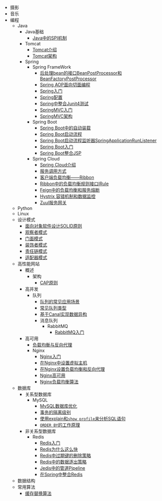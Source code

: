 - 摄影
- 音乐
- 编程
  - Java
    - Java基础
      - [Java中的SPI机制](./docs/programming/java/Java_base/SPI_specification_in_Java.md)
    - Tomcat
      - [Tomcat介绍](./docs/programming/java/tomcat/Introduction_of_Tomcat.md)
      - [Tomcat架构](./docs/programming/java/tomcat/Tomcat_architecture.md)
    - Spring
      - Spring FrameWork
        - [后处理bean的接口BeanPostProcessor和BeanFactoryPostProcessor](./docs/programming/java/spring/spring_framework/Post-processing_bean_interfaces_BeanPostProcessor_and_BeanFactoryPostProcessor.md)
        - [Spring AOP面向切面编程](./docs/programming/java/spring/spring_framework/Spring_AOP-Aspect_Oriented_Programming.md)
        - [Spring入门](./docs/programming/java/spring/spring_framework/Getting_started_with_Spring.md)
        - [Spring配置](./docs/programming/java/spring/spring_framework/Spring_configuration.md)
        - [Spring中整合Junit4测试](./docs/programming/java/spring/spring_framework/Test_with_Junit4_in_Spring.md)
        - [SpringMVC入门](./docs/programming/java/spring/spring_framework/Getting_started_with_SpringMVC.md)
        - [SpringMVC架构](./docs/programming/java/spring/spring_framework/SpringMVC_architecture.md)
      - Spring Boot
        - [Spring Boot中的自动装载](./docs/programming/java/spring/spring_boot/Automatic_loading_mechanism_in_Spring_Boot.md)
        - [Spring Boot启动流程](./docs/programming/java/spring/spring_boot/Spring_Boot_startup_process.md)
        - [Spring Boot启动流程监听器SpringApplicationRunListener](./docs/programming/java/spring/spring_boot/Spring_Boot_startup_process_monitor-SpringApplicationRunListener.md)
        - [Spring Boot入门](./docs/programming/java/spring/spring_boot/Getting_started_with_Spring_Boot.md)
        - [Spring Boot整合JSP](./docs/programming/java/spring/spring_boot/Use_JSP_in_Spring_Boot.md)
      - Spring Cloud
        - [Spring Cloud介绍](./docs/programming/java/spring/spring_cloud/Introduction_to_Spring_Cloud.md)
        - [服务调用方式](./docs/programming/java/spring/spring_cloud/Service_calling_method.md)
        - [客户端负载均衡——Ribbon](./docs/programming/java/spring/spring_cloud/Load_balancing-Ribbon.md)
        - [Ribbon中的负载均衡规则接口IRule](./docs/programming/java/spring/spring_cloud/Load_balancing_rules_interface-IRule_in_Ribbon.md)
        - [Feign中的负载均衡和服务熔断](./docs/programming/java/spring/spring_cloud/Load_balancing_and_service_fuse_in_Feign.md)
        - [Hystrix 容错机制和数据监控](./docs/programming/java/spring/spring_cloud/Fault_tolerance_mechanism_and_data_monitoring_in_Hystrix.md)
        - [Zuul服务网关](./docs/programming/java/spring/spring_cloud/Service_Gateway-Zuul.md)
  - Python
  - Linux
  - 设计模式
    - [面向对象软件设计SOLID原则](./docs/programming/Design_Patterns/The_principles_of_object-oriented_software_design.md)
    - [观察者模式](./docs/programming/Design_Patterns/Observer_pattern.md)
    - [门面模式](./docs/programming/Design_Patterns/Facade_pattern.md)
    - [装饰者模式](./docs/programming/Design_Patterns/Decorator_pattern.md)
    - [责任链模式](./docs/programming/Design_Patterns/Chain_of_responsibility_pattern.md)
    - [适配器模式](./docs/programming/Design_Patterns/Adapter_pattern.md)
  - 高性能网站
    - 概述
      - 架构
        - [CAP原则](./docs/programming/high_performance_website/overview/Architecture/CAP_Principle.md)
    - 高并发
      - 队列
        - [队列的常见应用场景](./docs/programming/high_performance_website/high_concurrency/queue/common_application_scenarios_of_Nginx.md)
        - [常见队列类型](./docs/programming/high_performance_website/high_concurrency/queue/common_queue_types.md)
        - [基于Canal实现数据异构](./docs/programming/high_performance_website/high_concurrency/queue/realizing_data_heterogeneity_based_on_Canal.md)
        - 消息队列
          - RabbitMQ
            - [RabbitMQ入门](./docs/programming/high_performance_website/high_concurrency/queue/message_queue/RabbitMQ/Getting_started_with_RabbitMQ.md)
    - 高可用
      - [负载均衡与反向代理](./docs/programming/high_performance_website/high_availability/load_balancing_and_reverse_proxy/load_balancing_and_reverse_proxy.md)
      - Nginx
        - [Nginx入门](./docs/programming/high_performance_website/high_availability/load_balancing_and_reverse_proxy/nginx/Getting_started_with_nginx.md)
        - [在Nginx中设置虚拟主机](./docs/programming/high_performance_website/high_availability/load_balancing_and_reverse_proxy/nginx/Set_up_virtual_hosts_in_Nginx.md)
        - [在Nginx设置负载均衡和反向代理](./docs/programming/high_performance_website/high_availability/load_balancing_and_reverse_proxy/nginx/the_configuration_of_load_balancing_and_reverse_prohigh_concurrencyxy_in_Nginx.md)
        - [Nginx高可用](./docs/programming/high_performance_website/high_availability/load_balancing_and_reverse_proxy/nginx/Nginx_high_availability.md)
        - [Nginx负载均衡算法](./docs/programming/high_performance_website/high_availability/load_balancing_and_reverse_proxy/nginx/Load_balancing_algorithm-Nginx.md)
  - 数据库
    - 关系型数据库
      - MySQL
        - [MySQL数据库优化](./docs/programming/database/relational_database/MySQL_optimization.md)
        - [事务的隔离级别](./docs/programming/database/relational_database/The_isolation_level_of_transaction.md)
        - [使用explain和`show profile`来分析SQL语句](./docs/programming/database/relational_database/Use_explain_and_show-profile_to_analyze_SQL_statements.md)
        - [`ORDER BY`的工作原理](./docs/programming/database/relational_database/How_order_by_works.md)
    - 非关系型数据库
      - Redis
        - [Redis入门](./docs/programming/database/NoSQL/redis/getting_started_with_redis.md)
        - [Redis为什么这么快](./docs/programming/database/NoSQL/redis/Reasons_why_Redis_is_so_fast.md)
        - [Redis中过期键的删除策略](./docs/programming/database/NoSQL/redis/Deletion_strategy_of_expired_keys_in_Redis.md)
        - [Redis中的数据逐出策略](./docs/programming/database/NoSQL/redis/Data_eviction_strategy_in_Redis.md)
        - [Jedis中的管道Pipeline](./docs/programming/database/NoSQL/redis/Jedis_pipeline.md)
        - [在Spring中整合Redis](./docs/programming/database/NoSQL/redis/Use_redis_in_Spring_Framework.md)
  - 数据结构
  - 常用算法
    - [缓存替换算法](./docs/programming/algorithm/Cache_algorithm.md)

